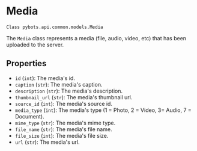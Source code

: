# Media

`Class pybots.api.common.models.Media`

The `Media` class represents a media (file, audio, video, etc) that has been uploaded to the server.

## Properties

- `id` (`int`): The media's id.
- `caption` (`str`): The media's caption.
- `description` (`str`): The media's description.
- `thumbnail_url` (`str`): The media's thumbnail url.
- `source_id` (`int`): The media's source id.
- `media_type` (`int`): The media's type (1 = Photo, 2 = Video, 3= Audio, 7 = Document).
- `mime_type` (`str`): The media's mime type.
- `file_name` (`str`): The media's file name.
- `file_size` (`int`): The media's file size.
- `url` (`str`): The media's url.